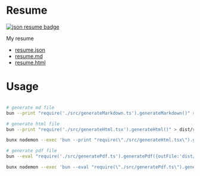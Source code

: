 # Resume

[![json resume badge](https://img.shields.io/badge/format-json_resume-fff18f?style=for-the-badge)](https://jsonresume.org)

My resume

- [resume.json](./resume.json)
- [resume.md](./resume.md)
- [resume.html](https://platane.github.io/resume/resume.html)


# Usage

```sh

# generate md file
bun --print "require('./src/generateMarkdown.ts').generateMarkdown()" > resume.md

# generate html file
bun --print "require('./src/generateHtml.tsx').generateHtml()" > dist/resume.html

bunx nodemon --exec 'bun --print "require(\"./src/generateHtml.tsx\").generateHtml()" > dist/resume.html' -e tx,tsx,css,json

# generate pdf file
bun --eval "require('./src/generatePdf.ts').generatePdf({outFile:'dist/resume.pdf'})"

bunx nodemon --exec 'bun --eval "require(\"./src/generatePdf.ts\").generatePdf({outFile:\"dist/resume.pdf\"})"' -e tx,tsx,css,json
```
